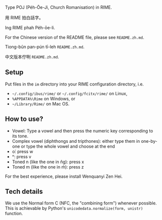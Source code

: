 Type POJ (Pe̍h-Ōe-Ji, Church Romanisation) in RIME. 

用 RIME 拍白話字。

Ing RIME phah Pe̍h-ōe-li.

For the Chinese version of the README file, please see `README.zh.md`. 

Tiong-bûn pan-pún tī-leh  `README.zh.md`. 

中文版本佇咧 `README.zh.md`. 


## Setup

Put files in the `im` directory into your RIME configuration directory, i.e. 
-  `~/.config/ibus/rime/` or `~/.config/fcitx/rime/` on Linux, 
- `%APPDATA%\Rime` on Windows, or
- `~/Library/Rime/` on Mac OS. 

## How to use? 

- Vowel: Type a vowel and then press the numeric key corresponding to its tone.
- Complex vowel (diphthongs and tripthones): either type them in one-by-one or type the whole vowel and choose at the end
- o͘: press w
- ⁿ: press v
- Toned n (like the one in n̂g): press x
- Toned m (like the one in ḿ): press z

For the best experience, please install Wenquanyi Zen Hei.


## Tech details

We use the Normal form C (NFC, the "combining form") whenever possible.  This is achievable by Python's  `unicodedata.normalize(form, unistr)` function. 

